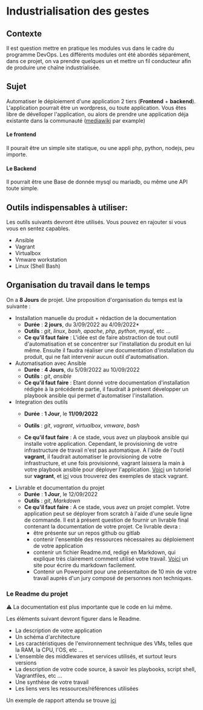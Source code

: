 # Industrialisation des gestes


## Contexte 
Il est question mettre en pratique les modules vus dans le cadre du programme DevOps. Les différents modules ont été abordés séparément, dans ce projet, on va prendre quelques un et mettre un fil conducteur afin de produire une chaîne industrialisée.
## Sujet 
 Automatiser le déploiement d'une application 2 tiers (**Frontend** + **backend**). L'application pourrait être un wordpress, ou toute application. Vous êtes libre de dévelloper l'application, ou alors de prendre une application déja existante dans la communauté ([mediawiki](https://www.mediawiki.org/wiki/Manual:Installing_MediaWiki) par example)
#### Le frontend
 Il pourait être un simple site statique, ou une appli php, python, nodejs, peu importe.

#### Le Backend 
Il pourrait être une Base de donnée mysql ou mariadb, ou même une API toute simple.



## Outils indispensables à utiliser: 
Les outils suivants devront être utilisés. Vous pouvez en rajouter si vous vous en sentez capables.
- Ansible
- Vagrant
- Virtualbox
- Vmware workstation
- Linux (Shell Bash)

## Organisation du travail dans le temps
On a **8 Jours** de projet. Une proposition d'organisation du temps est la suivante : 

* Installation manuelle du produit + rédaction de la documentation
  * **Durée** : **2 jours**, du 3/09/2022 au 4/09/2022*
  *  **Outils** : *git*, *linux*, *bash*, *apache*, *php*, *python*, *mysql*, etc ...
  * **Ce qu'il faut faire** : L'idée est de faire abstraction de tout outil d'automatisation et se concentrer sur l'installation du produit en lui même. Ensuite il faudra réaliser une documentation d'installation du produit, qui ne fait intervenir aucun outil d'automatisation.
* Automatisation avec Ansible
  *  **Durée** : **4 Jours**, du 5/09/2022 au 10/09/2022
  *  **Outils** : *git*, *ansible*
  * **Ce qu'il faut faire** : Etant donné votre documentation d'installation rédigée à la précédente partie, il faudrait à présent développer un playbook ansible qui permet d'automatiser l'installation. 
* Integration des outils
  *  **Durée** : **1 Jour**, le **11/09/2022**
  *  **Outils** : *git*, *vagrant*, *virtualbox*, *vmware*, *bash*

  * **Ce qu'il faut faire** : A ce stade, vous avez un playbook ansible qui installe votre application. Cependant, le provisioning de votre infrastructure de travail n'est pas automatique. A l'aide de l'outil **vagrant**, il faudrait automatiser le provisioning de votre infrastructure, et une fois provisionné, vagrant laissera la main à votre playbook ansible pour déployer l'application. [Voici](https://www.youtube.com/watch?v=z4209uoIbmk&t=7376s&ab_channel=eazytraining) un tutoriel sur **vagrant**, et [ici](https://github.com/diranetafen/cursus-devops/tree/master/vagrant) vous trouverez des exemples de stack vagrant.
* Livrable et documentation du projet 
  *  **Durée** : **1 Jour**, le 12/09/2022
  *  **Outils** : *git*, *Markdown*
  * **Ce qu'il faut faire** : A ce stade, vous avez un projet complet. Votre application peut se déployer from scratch à l'aide d'une seule ligne de commande. Il est à présent question de fournir un livrable final contenant la documentation de votre projet. Ce livrable devra : 
    * être présente sur un repos github ou gitlab
    * contenir l'ensemble des ressources nécessaires au déploiement de votre application
    * contenir un fichier Readme.md, redigé en Markdown, qui explique très clairement comment utilisé votre travail. [Voici](https://stackedit.io/) un site pour écrire du markdown facilement.
    * Contenir un Powerpoint pour une présentaiton de 10 min de votre travail auprès d'un jury composé de personnes non techniques.
    
### Le Readme du projet
:warning: La documentation est plus importante que le code en lui même.


Les éléments suivant devront figurer dans le Readme.

- La description de votre application
- Un schéma d'architecture
- Les caractéristiques de l'environnement technique des VMs, telles que la RAM, la CPU, l'OS, etc ...
- L'ensemble des middlewares et services utilisés, et surtout leurs versions
- La description de votre code source, à savoir les playbooks, script shell, Vagrantfiles, etc ...
- Une synthèse de votre travail
- Les liens vers les ressources/références utilisées

Un exemple de rapport attendu se trouve [ici](https://eazytraining.fr/ansible-builder-pousser-et-deployer-des-conteneurs-docker/)


